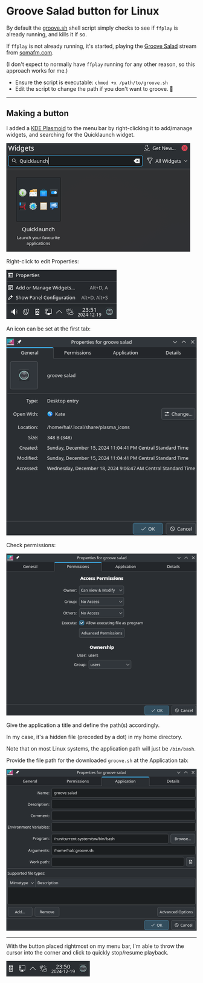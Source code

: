 # Groove Salad button for Linux

By default the [groove.sh](groove.sh) shell script simply checks to see if `ffplay` is already running, and kills it if so. 

If `ffplay` is not already running, it's started, playing the [Groove Salad](https://somafm.com/groovesalad/) stream from [somafm.com](https://somafm.com/).

(I don't expect to normally have `ffplay` running for any other reason, so this approach works for me.)

* Ensure the script is executable: `chmod +x /path/to/groove.sh`
* Edit the script to change the path if you don't want to groove. 🤷
  
____ 

## Making a button

I added a [KDE Plasmoid](https://userbase.kde.org/Plasma) to the menu bar by right-clicking it to add/manage widgets, and searching for the Quicklaunch widget.

![launcher](/Linux/images/launch_button.png)

Right-click to edit Properties:

![button_context](/Linux/images/button_context.png)

An icon can be set at the first tab:

![general](/Linux/images/general.png)

Check permissions:

![general](/Linux/images/button_permissions.png)

Give the application a title and define the path(s) accordingly.

In my case, it's a hidden file (preceded by a dot) in my home directory.

Note that on most Linux systems, the application path will just be `/bin/bash`.

Provide the file path for the downloaded `groove.sh` at the Application tab:

![application_details](/Linux/images/application_details.png)

___

With the button placed rightmost on my menu bar, I'm able to throw the cursor into the corner and click to quickly stop/resume playback.

![menu_button](/Linux/images/menu_button.png)
